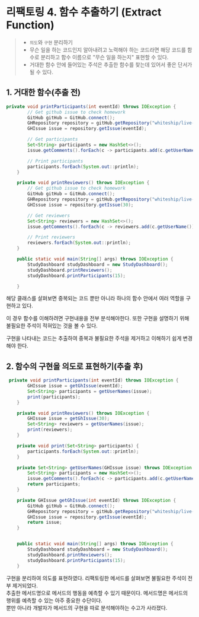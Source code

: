 
# 리팩토링 4. 함수 추출하기 (Extract Function)
> - `의도`와 `구현` 분리하기
> - 무슨 일을 하는 코드인지 알아내려고 노력해야 하는 코드라면 해당 코드를 함수로 분리하고 함수 이름으로 "무슨 일을 하는지" 표현할 수 있다.
> - 거대한 함수 안에 들어있는 주석은 추출한 함수를 찾는데 있어서 좋은 단서가 될 수 있다.   
> 

## 1. 거대한 함수(추출 전)
```java
private void printParticipants(int eventId) throws IOException {
        // Get github issue to check homework
        GitHub gitHub = GitHub.connect();
        GHRepository repository = gitHub.getRepository("whiteship/live-study");
        GHIssue issue = repository.getIssue(eventId);

        // Get participants
        Set<String> participants = new HashSet<>();
        issue.getComments().forEach(c -> participants.add(c.getUserName()));

        // Print participants
        participants.forEach(System.out::println);
    }

    private void printReviewers() throws IOException {
        // Get github issue to check homework
        GitHub gitHub = GitHub.connect();
        GHRepository repository = gitHub.getRepository("whiteship/live-study");
        GHIssue issue = repository.getIssue(30);

        // Get reviewers
        Set<String> reviewers = new HashSet<>();
        issue.getComments().forEach(c -> reviewers.add(c.getUserName()));

        // Print reviewers
        reviewers.forEach(System.out::println);
    }

    public static void main(String[] args) throws IOException {
        StudyDashboard studyDashboard = new StudyDashboard();
        studyDashboard.printReviewers();
        studyDashboard.printParticipants(15);

    }
```
해당 클래스를 살펴보면 중복되는 코드 뿐만 아니라 하나의 함수 안에서 여러 역할을 구현하고 있다. 

이 경우 함수를 이해하려면 구현내용을 전부 분석해야한다. 또한 구현을 설명하기 위해 불필요한 주석이 적혀있는 것을 볼 수 있다. 

구현을 나타내는 코드는 추출하여 중복과 불필요한 주석을 제거하고 이해하기 쉽게 변경해야 한다. 



## 2. 함수의 구현을 의도로 표현하기(추출 후)
```java
 private void printParticipants(int eventId) throws IOException {
        GHIssue issue = getGhIssue(eventId);
        Set<String> participants = getUserNames(issue);
        print(participants);
    }

    private void printReviewers() throws IOException {
        GHIssue issue = getGhIssue(30);
        Set<String> reviewers = getUserNames(issue);
        print(reviewers);
    }

    private void print(Set<String> participants) {
        participants.forEach(System.out::println);
    }

    private Set<String> getUserNames(GHIssue issue) throws IOException {
        Set<String> participants = new HashSet<>();
        issue.getComments().forEach(c -> participants.add(c.getUserName()));
        return participants;
    }

    private GHIssue getGhIssue(int eventId) throws IOException {
        GitHub gitHub = GitHub.connect();
        GHRepository repository = gitHub.getRepository("whiteship/live-study");
        GHIssue issue = repository.getIssue(eventId);
        return issue;
    }


    public static void main(String[] args) throws IOException {
        StudyDashboard studyDashboard = new StudyDashboard();
        studyDashboard.printReviewers();
        studyDashboard.printParticipants(15);
    }

```

구현을 분리하여 의도를 표현하였다. 리팩토링한 메서드를 살펴보면 불필요한 주석이 전부 제거되었다.  
추출한 메서드명으로 메서드의 행동을 예측할 수 있기 때문이다. 메서드명은 메서드의 행위를 예측할 수 있는 아주 중요한 수단이다.  
뿐만 아니라 개발자가 메서드의 구현을 따로 분석해야하는 수고가 사라졌다. 


